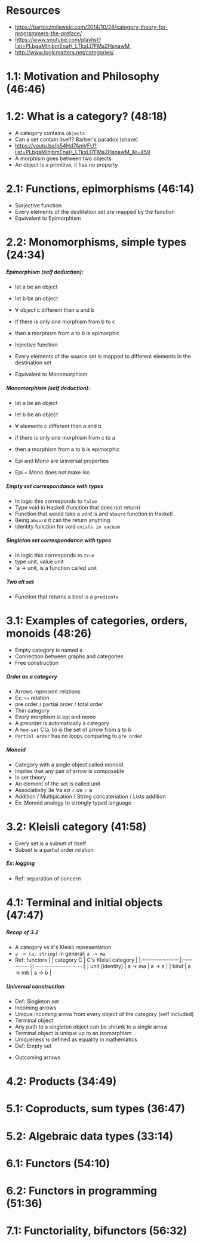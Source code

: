 <!-- *********************************************************************** -->
<!--                                                                         -->
<!--                                                      :::      ::::::::  -->
<!-- Category_Theory.md                                 :+:      :+:    :+:  -->
<!--                                                  +:+ +:+         +:+    -->
<!-- By: ngoguey <ngoguey@student.42.fr>            +#+  +:+       +#+       -->
<!--                                              +#+#+#+#+#+   +#+          -->
<!-- Created: 2016/10/07 07:18:17 by ngoguey           #+#    #+#            -->
<!-- Updated: 2016/11/05 12:37:55 by ngoguey          ###   ########.fr      -->
<!--                                                                         -->
<!-- *********************************************************************** -->

# Resources
- https://bartoszmilewski.com/2014/10/28/category-theory-for-programmers-the-preface/
- https://www.youtube.com/playlist?list=PLbgaMIhjbmEnaH_LTkxLI7FMa2HsnawM_
- http://www.logicmatters.net/categories/

# 1.1: Motivation and Philosophy (46:46)
# 1.2: What is a category? (48:18)
- A category contains `objects`
- Can a set contain itself? Barber's paradox (shave)
 - https://youtu.be/p54Hd7AmVFU?list=PLbgaMIhjbmEnaH_LTkxLI7FMa2HsnawM_&t=459
- A morphism goes between two objects
- An object is a primitive, it has no property

# 2.1: Functions, epimorphisms (46:14)
- Surjective function
 - Every elements of the destitation set are mapped by the function
 - Equivalent to Epimorphism

# 2.2: Monomorphisms, simple types (24:34)
##### Epimorphism (self deduction):
- let a be an object
- let b be an object
- ∀ object c different than a and b
- if there is only one morphism from b to c
- then a morphism from a to b is epimorphic

- Injective function
 - Every elements of the source set is mapped to different elements in the destination set
 - Equivalent to Monomorphism

##### Monomorphism (self deduction):
- let a be an object
- let b be an object
- ∀ elements c different than a and b
- if there is only one morphism from c to a
- then a morphism from a to b is epimorphic

- Epi and Mono are universal properties
- Epi + Mono does not make Iso
##### Empty set correspondance with types
- In logic this corresponds to `false`
- Type void in Haskell (function that does not return)
- Function that would take a void is and `absurd` function in Haskell
- Being `absurd` it can the return anything
- Identity function for void `exists in vacuum`
##### Singleton set correspondance with types
- In logic this corresponds to `true`
- type unit, value unit
- 'a -> unit, is a function called unit
##### Two elt set
- Function that returns a bool is a `predicate`

# 3.1: Examples of categories, orders, monoids (48:26)
- Empty category is named `0`
- Connection between graphs and categories
- Free construction

##### Order as a category
- Arrows represent relations
- Ex: `<=` relation
- pre order / partial order / total order
- Thin category
 - Every morphism is epi and mono
- A preorder is automatically a category
- A `hom-set` C(a, b) is the set of arrow from a to b
- `Partial order` has no loops comparing to `pre order`

##### Monoid
- Category with a single object called monoid
- Implies that any pair of arrow is composable
- In set theory
 - An element of the set is called unit
 - Associativity ∃e ∀a  e*a = a*e = a
- Addition / Multipication / String concatenation / Lists addition
- Ex: Monoid analogy to strongly typed language

# 3.2: Kleisli category (41:58)
- Every set is a subset of itself
- Subset is a partial order relation

##### Ex: logging
- Ref: separation of concern

# 4.1: Terminal and initial objects (47:47)
##### Recap of 3.2
- A category vs it's Kleisli representation
- `a -> (a, string)` in general: `a -> ma`
- Ref: functors
|                 | category C | C's Kleisli category |
|:---------------:|:----------:|:--------------------:|
| unit (identity) |   a -> ma  |        a -> a        |
|       bind      |   a -> mb  |        a -> b        |

##### Universal construction
- Def: Singleton set
 - Incoming arrows
 - Unique incoming arrow from every object of the category (self included)
 - Terminal object
 - Any path to a singleton object can be shrunk to a single arrow
 - Terminal object is unique up to an isomorphism
- Uniqueness is defined as equality in mathematics
- Def: Empty set
 * Outcoming arrows

# 4.2: Products (34:49)

# 5.1: Coproducts, sum types (36:47)

# 5.2: Algebraic data types (33:14)

# 6.1: Functors (54:10)

# 6.2: Functors in programming (51:36)

# 7.1: Functoriality, bifunctors (56:32)
